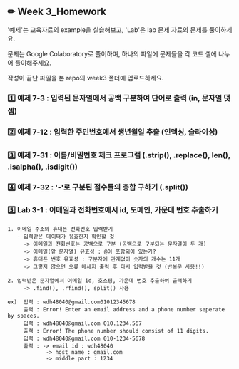 ## ✏ Week 3_Homework
'예제'는 교육자료의 example을 실습해보고, 'Lab'은 lab 문제 자료의 문제를 풀이하세요.

문제는 Google Colaboratory로 풀이하며, 하나의 파일에 문제들을 각 코드 셀에 나누어 풀이해주세요.

작성이 끝난 파일을 본 repo의 week3 폴더에 업로드하세요.


### 1️⃣ 예제 7-3 : 입력된 문자열에서 공백 구분하여 단어로 출력 (in, 문자열 덧셈)


### 2️⃣ 예제 7-12 : 입력한 주민번호에서 생년월일 추출 (인덱싱, 슬라이싱)


### 3️⃣ 예제 7-31 : 이름/비밀번호 체크 프로그램 (.strip(), .replace(), len(), .isalpha(), .isdigit())


### 4️⃣ 예제 7-32 : '-'로 구분된 점수들의 총합 구하기 (.split())


### 5️⃣ Lab 3-1 : 이메일과 전화번호에서 id, 도메인, 가운데 번호 추출하기
```
1. 이메일 주소와 휴대폰 전화번호 입력받기
   - 입력받은 데이터가 유효한지 확인할 것
     -> 이메일과 전화번호는 공백으로 구분 (공백으로 구분되는 문자열이 두 개)
     -> 이메일(앞 문자열) 유효성 : @이 포함되어 있는가?
     -> 휴대폰 번호 유효성 : 구분자에 관계없이 숫자의 개수는 11개
     -> 그렇지 않으면 오류 메세지 출력 후 다시 입력받을 것 (반복문 사용!!)

2. 입력받은 문자열에서 이메일 id, 호스팅, 가운데 번호 추출하여 출력하기
     -> .find(), .rfind(), split() 사용

ex)  입력 : wdh48040@gmail.com01012345678
     출력 : Error! Enter an email address and a phone number seperate by spaces.
     입력 : wdh48040@gmail.com 010.1234.567
     출력 : Error! The phone number should consist of 11 digits.
     입력 : wdh48040@gmail.com 010-1234-5678
     출력 : -> email id : wdh48040
            -> host name : gmail.com
            -> middle part : 1234
